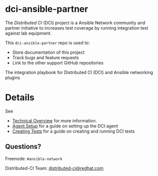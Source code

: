 # dci-ansible-partner

The *Distributed CI* (DCI) project is a Ansible Network community and partner initiative to increases test coverage by running integration test against lab equipment.

This `dci-ansible-partner` repo is used to:

* Store documentation of this project
* Track bugs and feature requests
* Link to the other support GitHub repositories

The integration playbook for Distributed CI (DCI) and Ansible networking plugins


# Details

See
- [Technical Overview](/docs/overview.md) for more information.
- [Agent Setup](/docs/agent_setup.md) for a guide on setting up the DCI agent
- [Creating Tests](/docs/creating_tests.md) for a guide on creating and running DCI tests

## Questions?

Freenode: `#ansible-network`

Distributed-CI Team:  <distributed-ci@redhat.com>
